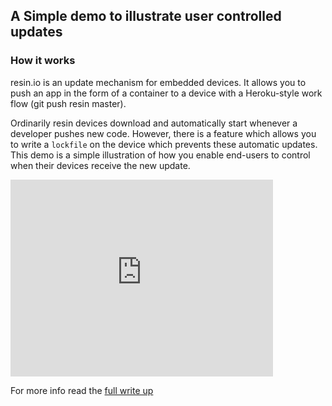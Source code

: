 ## A Simple demo to illustrate user controlled updates

### How it works

resin.io is an update mechanism for embedded devices. It allows you to push an app in the form of a container to a device with a Heroku-style work flow (git push resin master).

Ordinarily resin devices download and automatically start whenever a developer pushes new code. However, there is a feature which allows you to write a `lockfile` on the device which prevents these automatic updates. This demo is a simple illustration of how you enable end-users to control when their devices receive the new update.

<iframe width="420" height="315" src="https://www.youtube.com/embed/S7CUW5LCr1Y" frameborder="0" allowfullscreen></iframe>

For more info read the [full write up](https://resin.io/blog/end-user-controlled-updates)
